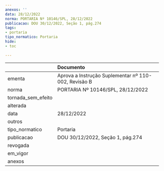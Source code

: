 ```yaml
---
anexos: ''
data: 28/12/2022
norma: PORTARIA Nº 10146/SPL, 28/12/2022
publicacao: DOU 30/12/2022, Seção 1, pág.274
tags:
- portaria
tipo_normatico: Portaria
hide: 
- toc 
 
---
```


|                    | Documento                                            |
|:-------------------|:-----------------------------------------------------|
| ementa             | Aprova a Instrução Suplementar nº 110-002, Revisão B |
| norma              | PORTARIA Nº 10146/SPL, 28/12/2022                    |
| tornada_sem_efeito |                                                      |
| alterada           |                                                      |
| data               | 28/12/2022                                           |
| outros             |                                                      |
| tipo_normatico     | Portaria                                             |
| publicacao         | DOU 30/12/2022, Seção 1, pág.274                     |
| revogada           |                                                      |
| em_vigor           |                                                      |
| anexos             |                                                      |